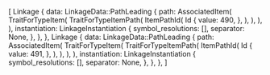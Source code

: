[
    Linkage {
        data: LinkageData::PathLeading {
            path: AssociatedItem(
                TraitForTypeItem(
                    TraitForTypeItemPath(
                        ItemPathId(
                            Id {
                                value: 490,
                            },
                        ),
                    ),
                ),
            ),
            instantiation: LinkageInstantiation {
                symbol_resolutions: [],
                separator: None,
            },
        },
    },
    Linkage {
        data: LinkageData::PathLeading {
            path: AssociatedItem(
                TraitForTypeItem(
                    TraitForTypeItemPath(
                        ItemPathId(
                            Id {
                                value: 491,
                            },
                        ),
                    ),
                ),
            ),
            instantiation: LinkageInstantiation {
                symbol_resolutions: [],
                separator: None,
            },
        },
    },
]